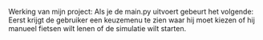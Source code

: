 Werking van mijn project:
Als je de main.py uitvoert gebeurt het volgende:
Eerst krijgt de gebruiker een keuzemenu te zien waar hij moet kiezen of hij manueel fietsen wilt lenen of de simulatie wilt starten.
